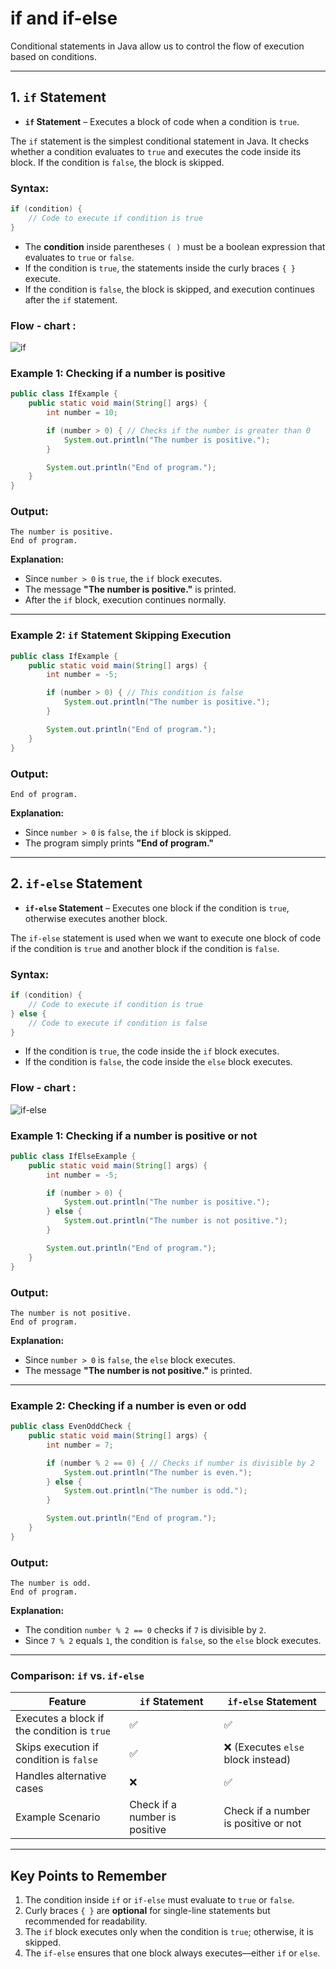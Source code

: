 # if and if-else

Conditional statements in Java allow us to control the flow of execution based on conditions. 

---

## **1. `if` Statement**
- **`if` Statement** – Executes a block of code when a condition is `true`.

The `if` statement is the simplest conditional statement in Java. It checks whether a condition evaluates to `true` and executes the code inside its block. If the condition is `false`, the block is skipped.

### **Syntax:**
```java
if (condition) {
    // Code to execute if condition is true
}
```
- The **condition** inside parentheses `( )` must be a boolean expression that evaluates to `true` or `false`.
- If the condition is `true`, the statements inside the curly braces `{ }` execute.
- If the condition is `false`, the block is skipped, and execution continues after the `if` statement.

### Flow - chart : 
![if](https://res.cloudinary.com/dtoupvd2u/image/upload/v1704797597/1_2_7d52ce0c83.png "if")


### **Example 1: Checking if a number is positive**
```java
public class IfExample {
    public static void main(String[] args) {
        int number = 10;

        if (number > 0) { // Checks if the number is greater than 0
            System.out.println("The number is positive.");
        }

        System.out.println("End of program.");
    }
}
```

### **Output:**
```
The number is positive.
End of program.
```

**Explanation:**
- Since `number > 0` is `true`, the `if` block executes.
- The message **"The number is positive."** is printed.
- After the `if` block, execution continues normally.

---

### **Example 2: `if` Statement Skipping Execution**
```java
public class IfExample {
    public static void main(String[] args) {
        int number = -5;

        if (number > 0) { // This condition is false
            System.out.println("The number is positive.");
        }

        System.out.println("End of program.");
    }
}
```

### **Output:**
```
End of program.
```

**Explanation:**
- Since `number > 0` is `false`, the `if` block is skipped.
- The program simply prints **"End of program."**

---

## **2. `if-else` Statement**
-  **`if-else` Statement** – Executes one block if the condition is `true`, otherwise executes another block.

The `if-else` statement is used when we want to execute one block of code if the condition is `true` and another block if the condition is `false`.

### **Syntax:**
```java
if (condition) {
    // Code to execute if condition is true
} else {
    // Code to execute if condition is false
}
```
- If the condition is `true`, the code inside the `if` block executes.
- If the condition is `false`, the code inside the `else` block executes.

### Flow - chart : 
![if-else](https://media.geeksforgeeks.org/wp-content/uploads/if-else-2-1.jpg "if-else")




### **Example 1: Checking if a number is positive or not**
```java
public class IfElseExample {
    public static void main(String[] args) {
        int number = -5;

        if (number > 0) { 
            System.out.println("The number is positive.");
        } else {
            System.out.println("The number is not positive.");
        }

        System.out.println("End of program.");
    }
}
```

### **Output:**
```
The number is not positive.
End of program.
```

**Explanation:**
- Since `number > 0` is `false`, the `else` block executes.
- The message **"The number is not positive."** is printed.

---

### **Example 2: Checking if a number is even or odd**
```java
public class EvenOddCheck {
    public static void main(String[] args) {
        int number = 7;

        if (number % 2 == 0) { // Checks if number is divisible by 2
            System.out.println("The number is even.");
        } else {
            System.out.println("The number is odd.");
        }

        System.out.println("End of program.");
    }
}
```

### **Output:**
```
The number is odd.
End of program.
```

**Explanation:**
- The condition `number % 2 == 0` checks if `7` is divisible by `2`.
- Since `7 % 2` equals `1`, the condition is `false`, so the `else` block executes.

---

### **Comparison: `if` vs. `if-else`**
| Feature | `if` Statement | `if-else` Statement |
|---------|---------------|---------------------|
| Executes a block if the condition is `true` | ✅ | ✅ |
| Skips execution if condition is `false` | ✅ | ❌ (Executes `else` block instead) |
| Handles alternative cases | ❌ | ✅ |
| Example Scenario | Check if a number is positive | Check if a number is positive or not |

---

## **Key Points to Remember**
1. The condition inside `if` or `if-else` must evaluate to `true` or `false`.
2. Curly braces `{ }` are **optional** for single-line statements but recommended for readability.
3. The `if` block executes only when the condition is `true`; otherwise, it is skipped.
4. The `if-else` ensures that one block always executes—either `if` or `else`.
